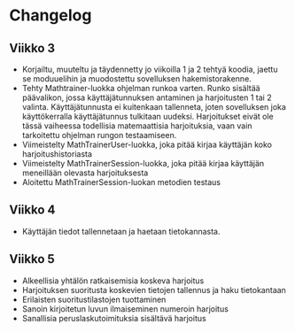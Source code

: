 # Changelog

## Viikko 3

* Korjailtu, muuteltu ja täydennetty jo viikoilla 1 ja 2 tehtyä koodia, jaettu se moduuelihin ja muodostettu sovelluksen hakemistorakenne.
* Tehty Mathtrainer-luokka ohjelman runkoa varten. Runko sisältää päävalikon, jossa käyttäjätunnuksen antaminen ja harjoitusten 1 tai 2 valinta. Käyttäjätunnusta ei kuitenkaan tallenneta, joten sovelluksen joka käyttökerralla käyttäjätunnus tulkitaan uudeksi. Harjoitukset eivät ole tässä vaiheessa todellisia matemaattisia harjoituksia, vaan vain tarkoitettu ohjelman rungon testaamiseen. 
* Viimeistelty MathTrainerUser-luokka, joka pitää kirjaa käyttäjän koko harjoitushistoriasta
* Viimeistelty MathTrainerSession-luokka, joka pitää kirjaa käyttäjän meneillään olevasta harjoituksesta
* Aloitettu MathTrainerSession-luokan metodien testaus

## Viikko 4
* Käyttäjän tiedot tallennetaan ja haetaan tietokannasta.

## Viikko 5
* Alkeellisia yhtälön ratkaisemisia koskeva harjoitus
* Harjoituksen suoritusta koskevien tietojen tallennus ja haku tietokantaan
* Erilaisten suoritustilastojen tuottaminen
* Sanoin kirjoitetun luvun ilmaiseminen numeroin harjoitus
* Sanallisia peruslaskutoimituksia sisältävä harjoitus

